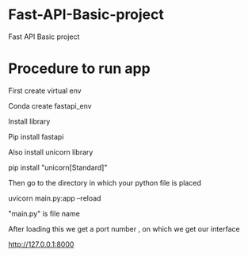 # Fast-API-Basic-project
Fast API Basic project

# Procedure to run app 

First create virtual env 
 
Conda create fastapi_env 

 

Install library 


Pip install fastapi 


Also install unicorn library 

pip install "unicorn[Standard]" 

Then go to the directory in which your python file is placed 

uvicorn main.py:app –reload 

 "main.py" is file name 

After loading this we get a port number , on which we get our interface 

http://127.0.0.1:8000 
